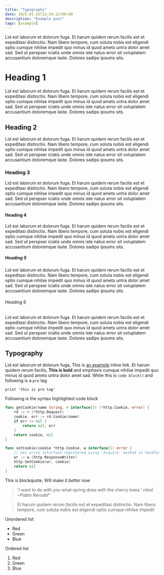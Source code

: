 ```yaml
---
title: "Typography"
date: 2025-01-25T12:54:12+08:00
description: "Example post"
tags: [example]
---
```


Lid est laborum et dolorum fuga. Et harum quidem rerum facilis est et expeditasi distinctio. Nam libero tempore, cum soluta nobis est eligendi optio cumque nihilse impedit quo minus id quod amets untra dolor amet sad. Sed ut perspser iciatis unde omnis iste natus error sit voluptatem accusantium doloremque laste. Dolores sadips ipsums sits.

# Heading 1

Lid est laborum et dolorum fuga. Et harum quidem rerum facilis est et expeditasi distinctio. Nam libero tempore, cum soluta nobis est eligendi optio cumque nihilse impedit quo minus id quod amets untra dolor amet sad. Sed ut perspser iciatis unde omnis iste natus error sit voluptatem accusantium doloremque laste. Dolores sadips ipsums sits.

## Heading 2

Lid est laborum et dolorum fuga. Et harum quidem rerum facilis est et expeditasi distinctio. Nam libero tempore, cum soluta nobis est eligendi optio cumque nihilse impedit quo minus id quod amets untra dolor amet sad. Sed ut perspser iciatis unde omnis iste natus error sit voluptatem accusantium doloremque laste. Dolores sadips ipsums sits.

### Heading 3

Lid est laborum et dolorum fuga. Et harum quidem rerum facilis est et expeditasi distinctio. Nam libero tempore, cum soluta nobis est eligendi optio cumque nihilse impedit quo minus id quod amets untra dolor amet sad. Sed ut perspser iciatis unde omnis iste natus error sit voluptatem accusantium doloremque laste. Dolores sadips ipsums sits.

#### Heading 4

Lid est laborum et dolorum fuga. Et harum quidem rerum facilis est et expeditasi distinctio. Nam libero tempore, cum soluta nobis est eligendi optio cumque nihilse impedit quo minus id quod amets untra dolor amet sad. Sed ut perspser iciatis unde omnis iste natus error sit voluptatem accusantium doloremque laste. Dolores sadips ipsums sits.

##### Heading 5

Lid est laborum et dolorum fuga. Et harum quidem rerum facilis est et expeditasi distinctio. Nam libero tempore, cum soluta nobis est eligendi optio cumque nihilse impedit quo minus id quod amets untra dolor amet sad. Sed ut perspser iciatis unde omnis iste natus error sit voluptatem accusantium doloremque laste. Dolores sadips ipsums sits.

###### Heading 6

Lid est laborum et dolorum fuga. Et harum quidem rerum facilis est et expeditasi distinctio. Nam libero tempore, cum soluta nobis est eligendi optio cumque nihilse impedit quo minus id quod amets untra dolor amet sad. Sed ut perspser iciatis unde omnis iste natus error sit voluptatem accusantium doloremque laste. Dolores sadips ipsums sits.

## Typography

Lid est laborum et dolorum fuga, This is [an example](https://example.com/ "Title") inline link. Et harum quidem rerum facilis, **This is bold** and *emphasis* cumque nihilse impedit quo minus id quod amets untra dolor amet sad. While this is `code block()` and following is a `pre` tag

	print 'this is pre tag'

Following is the syntax highlighted code block

```go
func getCookie(name string, r interface{}) (*http.Cookie, error) {
	rd := r.(*http.Request)
	cookie, err := rd.Cookie(name)
	if err != nil {
		return nil, err
	}
	return cookie, nil
}

func setCookie(cookie *http.Cookie, w interface{}) error {
	// Get write interface registered using `Acquire` method in handlers.
	wr := w.(http.ResponseWriter)
	http.SetCookie(wr, cookie)
	return nil
}
```

This is blockquote, Will make it *better now*

> 'I want to do with you what spring does with the cherry trees.' <cite>cited ~Pablo Neruda</cite>*


> Et harum quidem *rerum facilis* est et expeditasi distinctio. Nam libero tempore, cum soluta nobis est eligendi optio cumque nihilse impedit

Unordered list

*   Red
*   Green
*   Blue

Ordered list

1.	Red
2.  Green
3.  Blue
